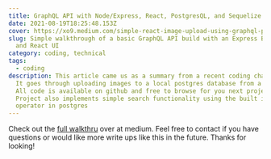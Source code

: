 ```yaml
---
title: GraphQL API with Node/Express, React, PostgresQL, and Sequelize
date: 2021-08-19T18:25:48.153Z
cover: https://xo9.medium.com/simple-react-image-upload-using-graphql-postgresql-sequelize-and-express-20dc21508b3
slug: Simple walkthrough of a basic GraphQL API build with an Express Backend
  and React UI
category: coding, technical
tags:
  - coding
description: This article came us as a summary from a recent coding challenge.
  It goes through uploading images to a local postgres database from a react UI.
  All code is available on github and free to browse for you next project.
  Project also implements simple search functionality using the built in iLike
  operator in postgres
---
```

Check out the [full walkthru](https://xo9.medium.com/simple-react-image-upload-using-graphql-postgresql-sequelize-and-express-20dc21508b3) over at medium. Feel free to contact if you have questions or would like more write ups like this in the future. Thanks for looking!